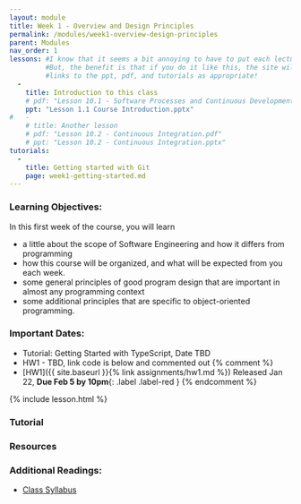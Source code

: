 ```yaml
---
layout: module
title: Week 1 - Overview and Design Principles
permalink: /modules/week1-overview-design-principles
parent: Modules
nav_order: 1
lessons: #I know that it seems a bit annoying to have to put each lecture in the yaml header like this...
         #But, the benefit is that if you do it like this, the site will automatically add the lecture on Canvas, including
         #links to the ppt, pdf, and tutorials as appropriate!
  - 
    title: Introduction to this class 
    # pdf: "Lesson 10.1 - Software Processes and Continuous Development.pdf"
    ppt: "Lesson 1.1 Course Introduction.pptx"
#   - 
    # title: Another lesson
    # pdf: "Lesson 10.2 - Continuous Integration.pdf"
    # ppt: "Lesson 10.2 - Continuous Integration.pptx"
tutorials:
  - 
    title: Getting started with Git
    page: week1-getting-started.md
---
```

### Learning Objectives:

In this first week of the course, you will learn
* a little about the scope of Software Engineering and how it differs
from programming
* how this course will be organized, and what will be expected from
you each week.
* some general principles of good program design that are important in
almost any programming context
* some additional principles that are specific to object-oriented
programming.


### Important Dates:
* Tutorial: Getting Started with TypeScript, Date TBD
* HW1 - TBD, link code is below and commented out
{% comment %}
* [HW1]({{ site.baseurl }}{% link assignments/hw1.md %}) Released Jan 22, **Due Feb 5 by 10pm**{: .label .label-red }
{% endcomment %}

{% include lesson.html %}

### Tutorial
### Resources
### Additional Readings:
* [Class Syllabus](https://neu-se.github.io/CS4530-Spring-2022/)
